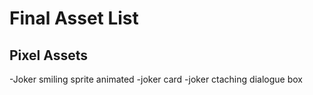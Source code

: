 # Final Asset List

## Pixel Assets

-Joker smiling sprite animated
-joker card
-joker ctaching dialogue box


